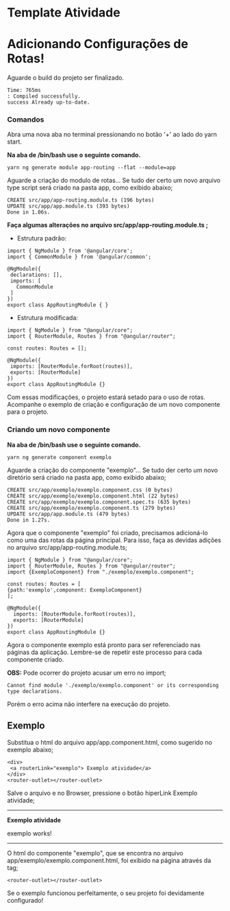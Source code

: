 # Template Atividade

# Adicionando Configurações de Rotas!

Aguarde o build do projeto ser finalizado.

```terminal
Time: 765ms
: Compiled successfully.
success Already up-to-date.
```

### Comandos

Abra uma nova aba no terminal pressionando no botão '+' ao lado do yarn start.

**Na aba de /bin/bash use o seguinte comando.**

```/bin/bash
yarn ng generate module app-routing --flat --module=app
```

Aguarde a criação do modulo de rotas...
Se tudo der certo um novo arquivo type script será criado na pasta app, como exibido abaixo;

```/bin/bash
CREATE src/app/app-routing.module.ts (196 bytes)
UPDATE src/app/app.module.ts (393 bytes)
Done in 1.06s.
```

**Faça algumas alterações no arquivo src/app/app-routing.module.ts ;**

- Estrutura padrão:

```code
import { NgModule } from '@angular/core';
import { CommonModule } from '@angular/common';

@NgModule({
 declarations: [],
 imports: [
   CommonModule
 ]
})
export class AppRoutingModule { }
```

- Estrutura modificada:

```code
import { NgModule } from "@angular/core";
import { RouterModule, Routes } from "@angular/router";

const routes: Routes = [];

@NgModule({
 imports: [RouterModule.forRoot(routes)],
 exports: [RouterModule]
})
export class AppRoutingModule {}
```

Com essas modificações, o projeto estará setado para o uso de rotas.
Acompanhe o exemplo de criação e configuração de um novo componente para o projeto.

### Criando um novo componente

**Na aba de /bin/bash use o seguinte comando.**

```/bin/bash
yarn ng generate component exemplo
```

Aguarde a criação do componente "exemplo"...
Se tudo der certo um novo diretório será criado na pasta app, como exibido abaixo;

```/bin/bash
CREATE src/app/exemplo/exemplo.component.css (0 bytes)
CREATE src/app/exemplo/exemplo.component.html (22 bytes)
CREATE src/app/exemplo/exemplo.component.spec.ts (635 bytes)
CREATE src/app/exemplo/exemplo.component.ts (279 bytes)
UPDATE src/app/app.module.ts (479 bytes)
Done in 1.27s.
```

Agora que o componente "exemplo" foi criado, precisamos adicioná-lo como uma das rotas da página principal.
Para isso, faça as devidas adições no arquivo src/app/app-routing.module.ts;

```code
import { NgModule } from "@angular/core";
import { RouterModule, Routes } from "@angular/router";
import {ExemploComponent} from "./exemplo/exemplo.component";

const routes: Routes = [
{path:'exemplo',component: ExemploComponent}
];

@NgModule({
  imports: [RouterModule.forRoot(routes)],
  exports: [RouterModule]
})
export class AppRoutingModule {}
```

Agora o componente exemplo está pronto para ser referenciado nas páginas da aplicação.
Lembre-se de repetir este processo para cada componente criado.

**OBS:** Pode ocorrer do projeto acusar um erro no import;

```
Cannot find module './exemplo/exemplo.component' or its corresponding type declarations.
```

Porém o erro acima não interfere na execução do projeto.

## Exemplo

Substitua o html do arquivo app/app.component.html, como sugerido no exemplo abaixo;

```code html
<div>
 <a routerLink="exemplo"> Exemplo atividade</a>
</div>
<router-outlet></router-outlet>
```

Salve o arquivo e no Browser, pressione o botão hiperLink Exemplo atividade;

---

**Exemplo atividade**

exemplo works!

---

O html do componente "exemplo", que se encontra no arquivo app/exemplo/exemplo.component.html, foi exibido na página através da tag;

```
<router-outlet></router-outlet>
```

Se o exemplo funcionou perfeitamente, o seu projeto foi devidamente configurado!
